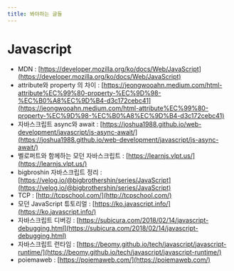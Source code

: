 ```yaml
---
title: 봐야하는 글들
---
```


# Javascript

* MDN : [https://developer.mozilla.org/ko/docs/Web/JavaScript](https://developer.mozilla.org/ko/docs/Web/JavaScript)
* attribute와 property 의 차이 : [https://jeongwooahn.medium.com/html-attribute%EC%99%80-property-%EC%9D%98-%EC%B0%A8%EC%9D%B4-d3c172cebc41](https://jeongwooahn.medium.com/html-attribute%EC%99%80-property-%EC%9D%98-%EC%B0%A8%EC%9D%B4-d3c172cebc41)
* 자바스크립트 async와 await : [https://joshua1988.github.io/web-development/javascript/js-async-await/](https://joshua1988.github.io/web-development/javascript/js-async-await/)
* 벨로퍼트와 함께하는 모던 자바스크립트 : [https://learnjs.vlpt.us/](https://learnjs.vlpt.us/)
* bigbroshin 자바스크립트 정리 : [https://velog.io/@bigbrothershin/series/JavaScript](https://velog.io/@bigbrothershin/series/JavaScript)
* TCP : [http://tcpschool.com/](http://tcpschool.com/)
* 모던 JavaScript 튜토리얼 : [https://ko.javascript.info/](https://ko.javascript.info/)
* 자바스크립트 디버깅 : [https://subicura.com/2018/02/14/javascript-debugging.html](https://subicura.com/2018/02/14/javascript-debugging.html)
* 자바스크립트 런타임 : [https://beomy.github.io/tech/javascript/javascript-runtime/](https://beomy.github.io/tech/javascript/javascript-runtime/)
* poiemaweb : [https://poiemaweb.com/](https://poiemaweb.com/)

